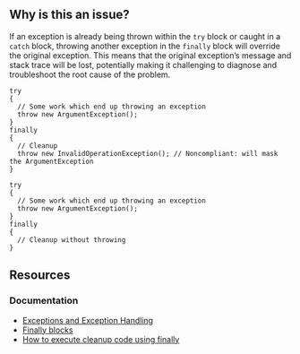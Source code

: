 ## Why is this an issue?

If an exception is already being thrown within the `try` block or caught in a `catch` block, throwing another exception in
the `finally` block will override the original exception. This means that the original exception’s message and stack trace will be lost,
potentially making it challenging to diagnose and troubleshoot the root cause of the problem.

    try
    {
      // Some work which end up throwing an exception
      throw new ArgumentException();
    }
    finally
    {
      // Cleanup
      throw new InvalidOperationException(); // Noncompliant: will mask the ArgumentException
    }

    try
    {
      // Some work which end up throwing an exception
      throw new ArgumentException();
    }
    finally
    {
      // Cleanup without throwing
    }

## Resources

### Documentation

-   [Exceptions and Exception Handling](https://docs.microsoft.com/en-us/dotnet/csharp/programming-guide/exceptions/)
-   [Finally blocks](https://learn.microsoft.com/en-us/dotnet/standard/exceptions/how-to-use-finally-blocks)
-   [How to execute
  cleanup code using finally](https://learn.microsoft.com/en-us/dotnet/csharp/fundamentals/exceptions/how-to-execute-cleanup-code-using-finally)